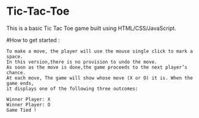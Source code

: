 # Tic-Tac-Toe
This is a basic Tic Tac Toe game built using HTML/CSS/JavaScript.

#How to get started :

    To make a move, the player will use the mouse single click to mark a space.
    In this version,there is no provision to undo the move.
    As soon as the move is done,the game proceeds to the next player’s chance.
    At each move, The game will show whose move (X or O) it is. When the game ends,
    it displays one of the following three outcomes:

    Winner Player: X
    Winner Player: O
    Game Tied !
